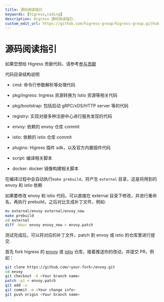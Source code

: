 ```yaml
---
title: 源码阅读指引
keywords: [higress,coding]
description: Higress 源码阅读指引.
custom_edit_url: https://github.com/higress-group/higress-group.github.io/blob/main/i18n/zh-cn/docusaurus-plugin-content-docs/current/dev/code.md
---
```


# 源码阅读指引

如果您想给 Higress 贡献代码，请参考[参与贡献](../developers/guide_dev.md)

代码目录结构说明

- cmd: 命令行参数解析等处理代码

- pkg/ingress: Ingress 资源转换为 Istio 资源等相关代码

- pkg/bootstrap: 包括启动 gRPC/xDS/HTTP server 等的代码

- registry: 实现对接多种注册中心进行服务发现的代码

- envoy: 依赖的 envoy 仓库 commit

- istio: 依赖的 istio 仓库 commit

- plugins: Higress 插件 sdk，以及官方内置插件代码

- script: 编译相关脚本

- docker: docker 镜像构建相关脚本

在编译过程中会自动执行`make prebuild`，将产生 `external` 目录，这是将用到的 envoy 和 istio 依赖

如果要修改 envoy 和 istio 代码，可以直接在 external 目录下修改，并进行重命名，再执行 prebuild，之后对比生成补丁文件，例如:

```bash
mv external/envoy external/envoy_new
make prebuild
cd external
diff -Naur envoy envoy_new > envoy.patch
```

测试完成后，可以将对应的补丁文件，patch 到 envoy 或 istio 的仓库里进行提交.

首先 fork higress 的 [envoy](https://github.com/higress-group/envoy) 或 [istio](https://github.com/higress-group/istio) 仓库，接着推送你的改动，并提交 PR，例如：

```bash
git clone https://github.com/<your-fork>/envoy.git
cd envoy
git checkout -b <Your branch name>
patch -p1 < envoy.patch
git add -u
git commit -m <Your change info>
git push origin <Your branch name>
```
